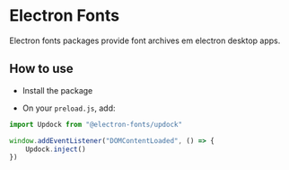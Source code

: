 # Electron Fonts

Electron fonts packages provide font archives em electron desktop apps.

## How to use

* Install the package

* On your `preload.js`, add:

```ts
import Updock from "@electron-fonts/updock"

window.addEventListener("DOMContentLoaded", () => {
    Updock.inject()
})
```